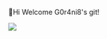 👋Hi Welcome G0r4ni8's git!

<img src="https://img.shields.io/badge/Android-3DDC84?style=flat-square&logo=Android&logoColor=white"/>

